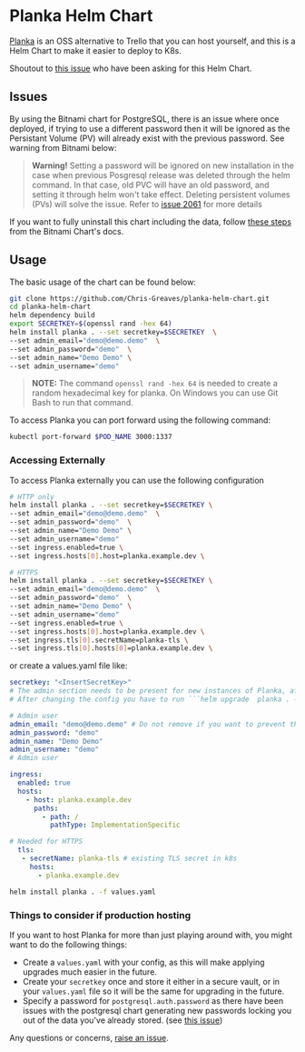 # Planka Helm Chart

[Planka](https://github.com/plankanban/planka) is an OSS alternative to Trello that you can host yourself, and this is a Helm Chart to make it easier to deploy to K8s.

Shoutout to [this issue](https://github.com/plankanban/planka/issues/192) who have been asking for this Helm Chart.

## Issues

By using the Bitnami chart for PostgreSQL, there is an issue where once deployed, if trying to use a different password then it will be ignored as the Persistant Volume (PV) will already exist with the previous password. See warning from Bitnami below:

> **Warning!** Setting a password will be ignored on new installation in the case when previous Posgresql release was deleted through the helm command. In that case, old PVC will have an old password, and setting it through helm won't take effect. Deleting persistent volumes (PVs) will solve the issue. Refer to [issue 2061](https://github.com/bitnami/charts/issues/2061) for more details

If you want to fully uninstall this chart including the data, follow [these steps](https://github.com/bitnami/charts/blob/main/bitnami/postgresql/README.md#uninstalling-the-chart) from the Bitnami Chart's docs.

## Usage

The basic usage of the chart can be found below:

```bash
git clone https://github.com/Chris-Greaves/planka-helm-chart.git
cd planka-helm-chart
helm dependency build
export SECRETKEY=$(openssl rand -hex 64)
helm install planka . --set secretkey=$SECRETKEY  \
--set admin_email="demo@demo.demo"  \
--set admin_password="demo"  \
--set admin_name="Demo Demo" \
--set admin_username="demo"
```

> **NOTE:** The command `openssl rand -hex 64` is needed to create a random hexadecimal key for planka. On Windows you can use Git Bash to run that command.

To access Planka you can port forward using the following command:

```bash
kubectl port-forward $POD_NAME 3000:1337
```

### Accessing Externally

To access Planka externally you can use the following configuration

```bash
# HTTP only
helm install planka . --set secretkey=$SECRETKEY \
--set admin_email="demo@demo.demo"  \
--set admin_password="demo"  \
--set admin_name="Demo Demo" \
--set admin_username="demo"
--set ingress.enabled=true \
--set ingress.hosts[0].host=planka.example.dev \

# HTTPS
helm install planka . --set secretkey=$SECRETKEY \
--set admin_email="demo@demo.demo"  \
--set admin_password="demo"  \
--set admin_name="Demo Demo" \
--set admin_username="demo"
--set ingress.enabled=true \
--set ingress.hosts[0].host=planka.example.dev \
--set ingress.tls[0].secretName=planka-tls \
--set ingress.tls[0].hosts[0]=planka.example.dev \
```

or create a values.yaml file like:

```yaml
secretkey: "<InsertSecretKey>"
# The admin section needs to be present for new instances of Planka, after the first start you can remove the lines starting with admin_. If you want the admin user to be unchangeable admin_email: has to stay
# After changing the config you have to run ```helm upgrade  planka . -f values.yaml```

# Admin user
admin_email: "demo@demo.demo" # Do not remove if you want to prevent this user from being edited/deleted
admin_password: "demo"
admin_name: "Demo Demo"
admin_username: "demo"
# Admin user

ingress:
  enabled: true
  hosts:
    - host: planka.example.dev
      paths:
        - path: /
          pathType: ImplementationSpecific

# Needed for HTTPS
  tls:
   - secretName: planka-tls # existing TLS secret in k8s
     hosts:
       - planka.example.dev
```

```bash
helm install planka . -f values.yaml
```

### Things to consider if production hosting

If you want to host Planka for more than just playing around with, you might want to do the following things:

- Create a `values.yaml` with your config, as this will make applying upgrades much easier in the future.
- Create your `secretkey` once and store it either in a secure vault, or in your `values.yaml` file so it will be the same for upgrading in the future.
- Specify a password for `postgresql.auth.password` as there have been issues with the postgresql chart generating new passwords locking you out of the data you've already stored. (see [this issue](https://github.com/bitnami/charts/issues/2061))

Any questions or concerns, [raise an issue](https://github.com/Chris-Greaves/planka-helm-chart/issues/new).
